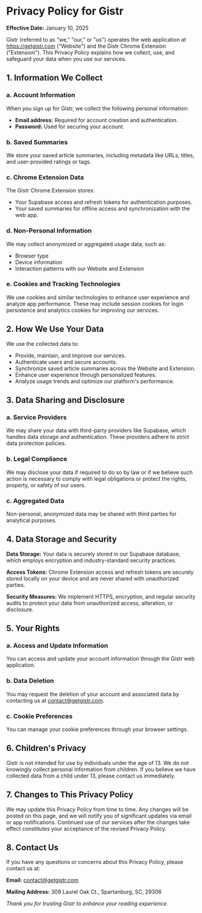 # Privacy Policy for Gistr

**Effective Date:** January 10, 2025

Gistr (referred to as "we," "our," or "us") operates the web application at https://getgistr.com ("Website") and the Gistr Chrome Extension ("Extension"). This Privacy Policy explains how we collect, use, and safeguard your data when you use our services.

## 1. Information We Collect

### a. Account Information

When you sign up for Gistr, we collect the following personal information:

- **Email address:** Required for account creation and authentication.
- **Password:** Used for securing your account.

### b. Saved Summaries

We store your saved article summaries, including metadata like URLs, titles, and user-provided ratings or tags.

### c. Chrome Extension Data

The Gistr Chrome Extension stores:

- Your Supabase access and refresh tokens for authentication purposes.
- Your saved summaries for offline access and synchronization with the web app.

### d. Non-Personal Information

We may collect anonymized or aggregated usage data, such as:

- Browser type
- Device information
- Interaction patterns with our Website and Extension

### e. Cookies and Tracking Technologies

We use cookies and similar technologies to enhance user experience and analyze app performance. These may include session cookies for login persistence and analytics cookies for improving our services.

## 2. How We Use Your Data

We use the collected data to:

- Provide, maintain, and improve our services.
- Authenticate users and secure accounts.
- Synchronize saved article summaries across the Website and Extension.
- Enhance user experience through personalized features.
- Analyze usage trends and optimize our platform's performance.

## 3. Data Sharing and Disclosure

### a. Service Providers

We may share your data with third-party providers like Supabase, which handles data storage and authentication. These providers adhere to strict data protection policies.

### b. Legal Compliance

We may disclose your data if required to do so by law or if we believe such action is necessary to comply with legal obligations or protect the rights, property, or safety of our users.

### c. Aggregated Data

Non-personal, anonymized data may be shared with third parties for analytical purposes.

## 4. Data Storage and Security

**Data Storage:** Your data is securely stored in our Supabase database, which employs encryption and industry-standard security practices.

**Access Tokens:** Chrome Extension access and refresh tokens are securely stored locally on your device and are never shared with unauthorized parties.

**Security Measures:** We implement HTTPS, encryption, and regular security audits to protect your data from unauthorized access, alteration, or disclosure.

## 5. Your Rights

### a. Access and Update Information

You can access and update your account information through the Gistr web application.

### b. Data Deletion

You may request the deletion of your account and associated data by contacting us at contact@getgistr.com.

### c. Cookie Preferences

You can manage your cookie preferences through your browser settings.

## 6. Children's Privacy

Gistr is not intended for use by individuals under the age of 13. We do not knowingly collect personal information from children. If you believe we have collected data from a child under 13, please contact us immediately.

## 7. Changes to This Privacy Policy

We may update this Privacy Policy from time to time. Any changes will be posted on this page, and we will notify you of significant updates via email or app notifications. Continued use of our services after the changes take effect constitutes your acceptance of the revised Privacy Policy.

## 8. Contact Us

If you have any questions or concerns about this Privacy Policy, please contact us at:

**Email:** contact@getgistr.com

**Mailing Address:** 309 Laurel Oak Ct., Spartanburg, SC, 29306

_Thank you for trusting Gistr to enhance your reading experience._
